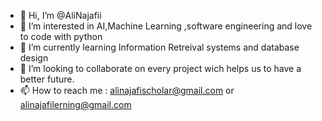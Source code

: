 - 👋 Hi, I’m @AliNajafii
- 👀 I’m interested in AI,Machine Learning ,software engineering and love to code with python
- 🌱 I’m currently learning Information Retreival systems and database design
- 💞️ I’m looking to collaborate on every project wich helps us to have a better future. 
- 📫 How to reach me : alinajafischolar@gmail.com or alinajafilerning@gmail.com

<!---
AliNajafii/AliNajafii is a ✨ special ✨ repository because its `README.md` (this file) appears on your GitHub profile.
You can click the Preview link to take a look at your changes.
--->

